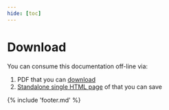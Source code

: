 ```yaml
---
hide: [toc]
---
```


# Download

You can consume this documentation off-line via:

1. PDF that you can [download](../docs.pdf)
2. [Standalone single HTML page](../docs.html) of that you can save

{% include 'footer.md' %}
